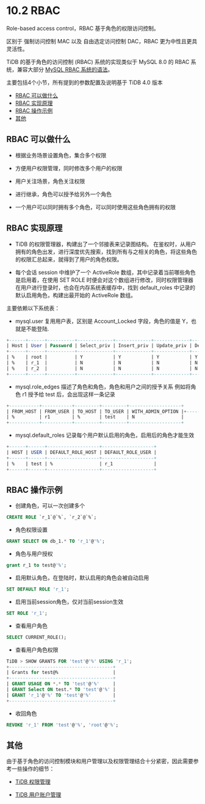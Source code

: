# 10.2 RBAC

Role-based access control，RBAC 基于角色的权限访问控制。

区别于 强制访问控制 MAC 以及 自由选定访问控制 DAC，RBAC 更为中性且更具灵活性。

TiDB 的基于角色的访问控制 (RBAC) 系统的实现类似于 MySQL 8.0 的 RBAC 系统，兼容大部分 [MySQL RBAC 系统的语法](https://dev.mysql.com/doc/refman/8.0/en/roles.html)。

主要包括4个小节，所有提到的参数配置及说明基于 TiDB 4.0 版本

- [RBAC 可以做什么](#rbac-可以做什么)
- [RBAC 实现原理](#rbac-实现原理)
- [RBAC 操作示例](#rbac-操作示例)
- [其他](#其他)

## RBAC 可以做什么

- 根据业务场景设置角色，集合多个权限

- 方便用户权限管理，同时修改多个用户的权限

- 用户关注场景，角色关注权限

- 进行继承，角色可以授予给另外一个角色

- 一个用户可以同时拥有多个角色，可以同时使用这些角色拥有的权限

## RBAC 实现原理

- TiDB 的权限管理器，构建出了一个邻接表来记录图结构。
在鉴权时，从用户拥有的角色出发，进行深度优先搜索，找到所有与之相关的角色，将这些角色的权限汇总起来，就得到了用户的角色权限。

- 每个会话 session 中维护了一个 ActiveRole 数组，其中记录着当前哪些角色是启用着，在使用 SET ROLE 时便会对这个数组进行修改，同时权限管理器在用户进行登录时，也会在内存系统表缓存中，找到 default_roles 中记录的默认启用角色，构建出最开始的 ActiveRole 数组。

主要依赖以下系统表：

- mysql.user
复用用户表，区别是 Account_Locked 字段，角色的值是 Y，也就是不能登陆.

```sql
+------+------+----------+-------------+-------------+-------------+-------------+-------------+-----------+--------------+------------+-----------------+------------+--------------+------------+-----------------------+------------------+--------------+------------------+----------------+---------------------+--------------------+------------+------------------+------------+--------------+------------------+----------------+----------------+---------------+
| Host | User | Password | Select_priv | Insert_priv | Update_priv | Delete_priv | Create_priv | Drop_priv | Process_priv | Grant_priv | References_priv | Alter_priv | Show_db_priv | Super_priv | Create_tmp_table_priv | Lock_tables_priv | Execute_priv | Create_view_priv | Show_view_priv | Create_routine_priv | Alter_routine_priv | Index_priv | Create_user_priv | Event_priv | Trigger_priv | Create_role_priv | Drop_role_priv | Account_locked | Shutdown_priv |
+------+------+----------+-------------+-------------+-------------+-------------+-------------+-----------+--------------+------------+-----------------+------------+--------------+------------+-----------------------+------------------+--------------+------------------+----------------+---------------------+--------------------+------------+------------------+------------+--------------+------------------+----------------+----------------+---------------+
| %    | root |          | Y           | Y           | Y           | Y           | Y           | Y         | Y            | Y          | Y               | Y          | Y            | Y          | Y                     | Y                | Y            | Y                | Y              | Y                   | Y                  | Y          | Y                | Y          | Y            | Y                | Y              | N              | Y             |
| %    | r_1  |          | N           | N           | N           | N           | N           | N         | N            | N          | N               | N          | N            | N          | N                     | N                | N            | N                | N              | N                   | N                  | N          | N                | N          | N            | N                | N              | Y              | N             |
| %    | r_2  |          | N           | N           | N           | N           | N           | N         | N            | N          | N               | N          | N            | N          | N                     | N                | N            | N                | N              | N                   | N                  | N          | N                | N          | N            | N                | N              | Y              | N             |
+------+------+----------+-------------+-------------+-------------+-------------+-------------+-----------+--------------+------------+-----------------+------------+--------------+------------+-----------------------+------------------+--------------+------------------+----------------+---------------------+--------------------+------------+------------------+------------+--------------+------------------+----------------+----------------+---------------+
```

- mysql.role_edges
描述了角色和角色，角色和用户之间的授予关系
例如将角色 r1 授予给 test 后，会出现这样一条记录

```sql
+-----------+-----------+---------+---------+-------------------+
| FROM_HOST | FROM_USER | TO_HOST | TO_USER | WITH_ADMIN_OPTION |+-----------+-----------+---------+---------+-------------------+
| %         | r1        | %       | test    | N                 |
+-----------+-----------+---------+---------+-------------------+
```

- mysql.default_roles
记录每个用户默认启用的角色，启用后的角色才能生效

```sql
+------+------+-------------------+-------------------+
| HOST | USER | DEFAULT_ROLE_HOST | DEFAULT_ROLE_USER |
+------+------+-------------------+-------------------+
| %    | test | %                 | r_1               |
+------+------+-------------------+-------------------+
```

## RBAC 操作示例

- 创建角色，可以一次创建多个

```sql
CREATE ROLE `r_1`@`%`, `r_2`@`%`;
```

- 角色权限设置

```sql
GRANT SELECT ON db_1.* TO 'r_1'@'%';
```

- 角色与用户授权

```sql
grant r_1 to test@'%';
```

- 启用默认角色，在登陆时，默认启用的角色会被自动启用

```sql
SET DEFAULT ROLE 'r_1';
```

- 启用当前session角色，仅对当前session生效

```sql
SET ROLE 'r_1';
```

- 查看用户角色

```sql
SELECT CURRENT_ROLE();
```

- 查看用户角色权限

```sql
TiDB > SHOW GRANTS FOR 'test'@'%' USING 'r_1';
+--------------------------------------+
| Grants for test@%                    |
+--------------------------------------+
| GRANT USAGE ON *.* TO 'test'@'%'     |
| GRANT Select ON test.* TO 'test'@'%' |
| GRANT 'r_1'@'%' TO 'test'@'%'        |
+--------------------------------------+
```

- 收回角色

```sql
REVOKE 'r_1' FROM 'test'@'%', 'root'@'%';
```

## 其他

由于基于角色的访问控制模块和用户管理以及权限管理结合十分紧密，因此需要参考一些操作的细节：

- [TiDB 权限管理](http://pingcap.com/docs-cn/stable/reference/security/privilege-system/)

- [TiDB 用户账户管理](https://pingcap.com/docs-cn/stable/reference/security/user-account-management/)
